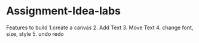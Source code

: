 # Assignment-Idea-labs
Features to build 1.create a canvas  2. Add  Text 3. Move Text  4. change font, size, style 5. undo redo 
